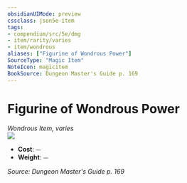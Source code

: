 ```yaml
---
obsidianUIMode: preview
cssclass: json5e-item
tags:
- compendium/src/5e/dmg
- item/rarity/varies
- item/wondrous
aliases: ["Figurine of Wondrous Power"]
SourceType: "Magic Item"
NoteIcon: magicitem
BookSource: Dungeon Master's Guide p. 169
---
```

# Figurine of Wondrous Power
*Wondrous Item, varies*  
![](/2-Mechanics/CLI/items/img/figurine-of-wondrous-power.webp#right)  

- **Cost**: ⏤
- **Weight**: ⏤

*Source: Dungeon Master's Guide p. 169*
